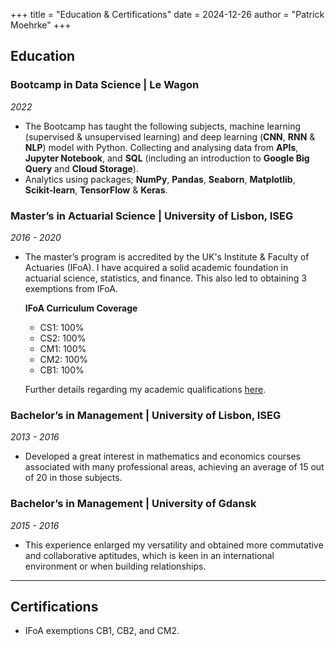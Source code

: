 +++
title = "Education & Certifications"
date = 2024-12-26
author = "Patrick Moehrke"
+++

## Education
### Bootcamp in Data Science | Le Wagon
_2022_

- The Bootcamp has taught the following subjects, machine learning (supervised & unsupervised learning) and deep learning (**CNN**, **RNN** & **NLP**) model with Python. Collecting and analysing data from **APIs**, **Jupyter Notebook**, and **SQL** (including an introduction to **Google Big Query** and **Cloud Storage**).
- Analytics using packages; **NumPy**, **Pandas**, **Seaborn**, **Matplotlib**, **Scikit-learn**, **TensorFlow** & **Keras**.

### Master’s in Actuarial Science | University of Lisbon, ISEG
_2016 - 2020_

- The master’s program is accredited by the UK's Institute & Faculty of Actuaries (IFoA). I have acquired a solid academic foundation in actuarial science, statistics, and finance. This also led to obtaining 3 exemptions from IFoA.

  **IFoA Curriculum Coverage**

  - CS1: 100%
  - CS2: 100%
  - CM1: 100%
  - CM2: 100%
  - CB1: 100%

  Further details regarding my academic qualifications [here](https://www.iseg.ulisboa.pt/study/masters/actuarial-science/#programme-details).

### Bachelor’s in Management | University of Lisbon, ISEG
_2013 - 2016_

- Developed a great interest in mathematics and economics courses associated with many professional areas, achieving an average of 15 out of 20 in those subjects.

### Bachelor’s in Management | University of Gdansk
_2015 - 2016_

- This experience enlarged my versatility and obtained more commutative and collaborative aptitudes, which is keen in an international environment or when building relationships.

---

## Certifications
- IFoA exemptions CB1, CB2, and CM2.
